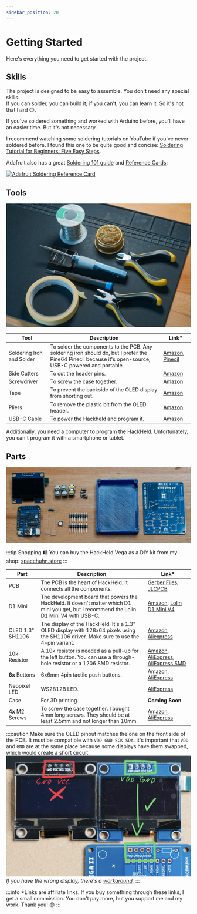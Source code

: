 ```yaml
---
sidebar_position: 20
---
```


# Getting Started

Here's everything you need to get started with the project.

## Skills

The project is designed to be easy to assemble. You don't need any special skills.  
If you can solder, you can build it; if you can't, you can learn it. So it's not that hard 😊.  

If you've soldered something and worked with Arduino before, you'll have an easier time. But it's not necessary.

I recommend watching some soldering tutorials on YouTube if you've never soldered before. I found this one to be quite good and concise: 
[Soldering Tutorial for Beginners: Five Easy Steps](https://www.youtube.com/watch?v=Qps9woUGkvI). 

Adafruit also has a great [Soldering 101 guide](https://learn.adafruit.com/adafruit-guide-excellent-soldering) and [Reference Cards](https://blog.adafruit.com/2016/12/26/new-reference-card-soldering-101/):

[![Adafruit Soldering Reference Card](https://cdn-blog.adafruit.com/uploads/2016/12/solder-card.png)](https://blog.adafruit.com/2016/12/26/new-reference-card-soldering-101/)

## Tools

![HackHeld Tools](/img/hackheld-tools.jpg)

| Tool | Description | Link* |
| ---- | ----------- | ---- |
| Soldering Iron and Solder | To solder the components to the PCB. Any soldering iron should do, but I prefer the Pine64 Pinecil because it's open-source, USB-C powered and portable. | [Amazon](https://amzn.to/3LhyDhC), [Pinecil](https://s.click.aliexpress.com/e/_Dk6lojb) |
| Side Cutters | To cut the header pins. | [Amazon](https://amzn.to/3NDPOMW) |
| Screwdriver | To screw the case together. | [Amazon](https://amzn.to/44jw3jS) |
| Tape | To prevent the backside of the OLED display from shorting out. | [Amazon](https://amzn.to/3AJtWbk) |
| Pliers | To remove the plastic bit from the OLED header. | [Amazon](https://amzn.to/3NNJJOr) |
| USB-C Cable | To power the Hackheld and program it. | [Amazon](https://amzn.to/3VoGO0c) |

Additionally, you need a computer to program the HackHeld. Unfortunately, you can't program it with a smartphone or tablet.

## Parts

![HackHeld Parts](/img/hackheld-parts.jpg)

:::tip Shopping 🛍️
You can buy the HackHeld Vega as a DIY kit from my shop: [spacehuhn.store](https://spacehuhn.store/products/hackheld-vega-kit)
:::

| Part | Description | Link* |
| ---- | ----------- | ----- |
| PCB | The PCB is the heart of HackHeld. It connects all the components. | [Gerber Files](https://github.com/SpacehuhnTech/Hackheld/blob/main/Hackheld_Vega_PCB/Hackheld_Vega_II_gerbers.zip), [JLCPCB](https://jlcpcb.com/?from=Spacehuhn) |
| D1 Mini | The development board that powers the HackHeld. It doesn't matter which D1 mini you get, but I recommend the Lolin D1 Mini V4 with USB-C. | [Amazon](https://amzn.to/3VrhE0M), [Lolin D1 Mini V4](https://de.aliexpress.com/item/32529101036.html) |
| OLED 1.3" SH1106 | The display of the HackHeld. It's a 1.3" OLED display with 128x64 pixels using the SH1106 driver. Make sure to use the 4-pin variant. | [Amazon](https://amzn.to/3HuY9Pg), [Aliexpress](https://s.click.aliexpress.com/e/_DCTKSqt) |
| 10k Resistor | A 10k resistor is needed as a pull-up for the left button. You can use a through-hole resistor or a 1206 SMD resistor. | [Amazon](https://amzn.to/3LKAZXO), [AliExpress](https://s.click.aliexpress.com/e/_DnMFIRj), [AliExpress SMD](https://s.click.aliexpress.com/e/_Dkm6GEv) |
| **6x** Buttons | 6x6mm 4pin tactile push buttons. | [Amazon](https://amzn.to/3p19zUE), [AliExpress](https://s.click.aliexpress.com/e/_DFtw4vX) |
| Neopixel LED | WS2812B LED. | [AliExpress](https://s.click.aliexpress.com/e/_DnrMXLf) |
| Case | For 3D printing. | **Coming Soon** |
| **4x** M2 Screws | To screw the case together. I bought 4mm long screws. They should be at least 2.5mm and not longer than 10mm. | [Amazon](https://amzn.to/3NNXRHt), [AliExpress](https://s.click.aliexpress.com/e/_DmXyzSd) |

:::caution
Make sure the OLED pinout matches the one on the front side of the PCB. It must be compatible with `VDD GND SCK SDA`. It's important that `VDD` and `GND` are at the same place because some displays have them swapped, which would create a short circuit.
![HackHeld OLED pinout warning](/img/hackheld-oled-pinout.jpg)
*If you have the wrong display, there's a [workaround](assembly#workaround-for-swapped-oled).*
:::

:::info
*Links are affiliate links. If you buy something through these links, I get a small commission. You don't pay more, but you support me and my work. Thank you! 😊
:::
